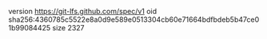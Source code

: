 version https://git-lfs.github.com/spec/v1
oid sha256:4360785c5522e8a0d9e589e0513304cb60e71664bdfbdeb5b47ce01b99084425
size 2327
